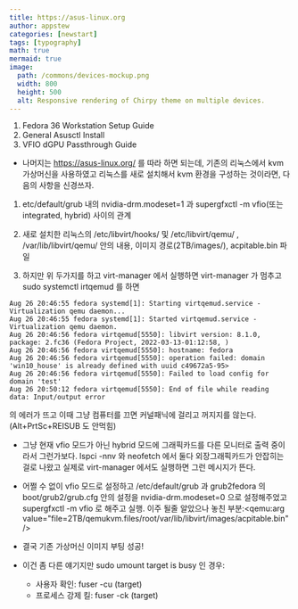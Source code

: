 ```yaml
---
title: https://asus-linux.org
author: appstew
categories: [newstart]
tags: [typography]
math: true
mermaid: true
image:
  path: /commons/devices-mockup.png
  width: 800
  height: 500
  alt: Responsive rendering of Chirpy theme on multiple devices.
---
```


1. Fedora 36 Workstation Setup Guide
2. General Asusctl Install
3. VFIO dGPU Passthrough Guide

- 나머지는 https://asus-linux.org/ 를 따라 하면 되는데,
기존의 리눅스에서 kvm 가상머신을 사용하였고 리눅스를 새로 설치해서 kvm 환경을 구성하는 것이라면, 다음의 사항을 신경쓰자.
1. etc/default/grub 내의 nvidia-drm.modeset=1 과 supergfxctl -m vfio(또는 integrated, hybrid) 사이의 관계

2. 새로 설치한 리눅스의 /etc/libvirt/hooks/ 및 /etc/libvirt/qemu/ , /var/lib/libvirt/qemu/ 안의 내용, 이미지 경로(2TB/images/), acpitable.bin 파일

3. 하지만 위 두가지를 하고 virt-manager 에서 실행하면 virt-manager 가 멈추고 sudo systemctl irtqemud 를 하면 

```
Aug 26 20:46:55 fedora systemd[1]: Starting virtqemud.service - Virtualization qemu daemon...
Aug 26 20:46:55 fedora systemd[1]: Started virtqemud.service - Virtualization qemu daemon.
Aug 26 20:46:56 fedora virtqemud[5550]: libvirt version: 8.1.0, package: 2.fc36 (Fedora Project, 2022-03-13-01:12:58, )
Aug 26 20:46:56 fedora virtqemud[5550]: hostname: fedora
Aug 26 20:46:56 fedora virtqemud[5550]: operation failed: domain 'win10_house' is already defined with uuid c49672a5-95>
Aug 26 20:46:56 fedora virtqemud[5550]: Failed to load config for domain 'test'
Aug 26 20:50:12 fedora virtqemud[5550]: End of file while reading data: Input/output error
```
의 에러가 뜨고 이때 그냥 컴퓨터를 끄면 커널패닉에 걸리고 꺼지지를 않는다. (Alt+PrtSc+REISUB 도 안먹힘)

- 그냥 현재 vfio 모드가 아닌 hybrid 모드에 그래픽카드를 다른 모니터로 출력 중이라서 그런가보다.
lspci -nnv 와 neofetch 에서 둘다 외장그래픽카드가 안잡히는 걸로 나왔고 실제로 virt-manager 에서도 실행하면 그런 메시지가 뜬다.

- 어쩔 수 없이 vfio 모드로 설정하고 /etc/default/grub 과 grub2fedora 의 boot/grub2/grub.cfg 안의 설정을 nvidia-drm.modeset=0 으로 설정해주었고
supergfxctl -m vfio 로 해주고 실행. 이주 될줄 알았으나 놓친 부분:<qemu:arg value="file=2TB/qemukvm.files/root/var/lib/libvirt/images/acpitable.bin"/>

- 결국 기존 가상머신 이미지 부팅 성공!

- 이건 좀 다른 얘기지만 sudo umount target is busy 인 경우:
  - 사용자 확인: fuser -cu (target)
  - 프로세스 강제 킬: fuser -ck (target)